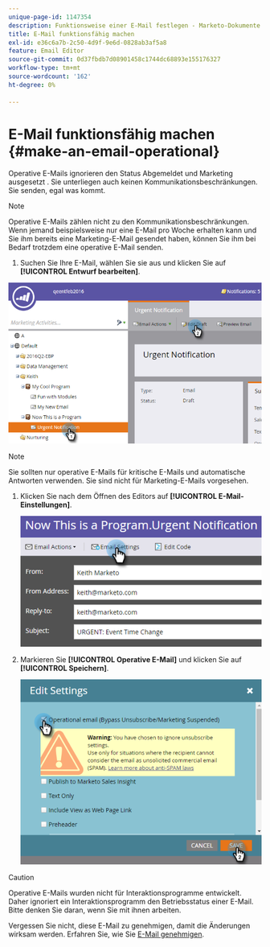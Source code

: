 ```yaml
---
unique-page-id: 1147354
description: Funktionsweise einer E-Mail festlegen - Marketo-Dokumente - Produktdokumentation
title: E-Mail funktionsfähig machen
exl-id: e36c6a7b-2c50-4d9f-9e6d-0828ab3af5a8
feature: Email Editor
source-git-commit: 0d37fbdb7d08901458c1744dc68893e155176327
workflow-type: tm+mt
source-wordcount: '162'
ht-degree: 0%

---
```


# E-Mail funktionsfähig machen {#make-an-email-operational}

Operative E-Mails ignorieren den Status Abgemeldet und Marketing ausgesetzt . Sie unterliegen auch keinen Kommunikationsbeschränkungen. Sie senden, egal was kommt.

>[!NOTE]
>
>Operative E-Mails zählen nicht zu den Kommunikationsbeschränkungen. Wenn jemand beispielsweise nur eine E-Mail pro Woche erhalten kann und Sie ihm bereits eine Marketing-E-Mail gesendet haben, können Sie ihm bei Bedarf trotzdem eine operative E-Mail senden.

1. Suchen Sie Ihre E-Mail, wählen Sie sie aus und klicken Sie auf **[!UICONTROL Entwurf bearbeiten]**.

![](assets/one-1.png)

>[!NOTE]
>
>Sie sollten nur operative E-Mails für kritische E-Mails und automatische Antworten verwenden. Sie sind nicht für Marketing-E-Mails vorgesehen.

1. Klicken Sie nach dem Öffnen des Editors auf **[!UICONTROL E-Mail-Einstellungen]**.

   ![](assets/two-1.png)

1. Markieren Sie **[!UICONTROL Operative E-Mail]** und klicken Sie auf **[!UICONTROL Speichern]**.

   ![](assets/three.png)

>[!CAUTION]
>
>Operative E-Mails wurden nicht für Interaktionsprogramme entwickelt. Daher ignoriert ein Interaktionsprogramm den Betriebsstatus einer E-Mail. Bitte denken Sie daran, wenn Sie mit ihnen arbeiten.

Vergessen Sie nicht, diese E-Mail zu genehmigen, damit die Änderungen wirksam werden. Erfahren Sie, wie Sie [E-Mail genehmigen](/help/marketo/product-docs/email-marketing/general/creating-an-email/approve-an-email.md).
